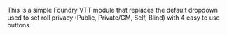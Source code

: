 This is a simple Foundry VTT module that replaces the default dropdown used to set roll privacy (Public, Private/GM, Self, Blind) with 4 easy to use buttons.